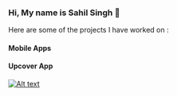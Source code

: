 ### Hi, My name is Sahil Singh 👋

Here are some of the projects I have worked on :

#### Mobile Apps

#### Upcover App

[![Alt text](https://img.youtube.com/vi/VID/0.jpg)](https://www.youtube.com/watch?v=VID)

<!--
**fuser312/fuser312** is a ✨ _special_ ✨ repository because its `README.md` (this file) appears on your GitHub profile.

Here are some ideas to get you started:

- 🔭 I’m currently working on ...
- 🌱 I’m currently learning ...
- 👯 I’m looking to collaborate on ...
- 🤔 I’m looking for help with ...
- 💬 Ask me about ...
- 📫 How to reach me: ...
- 😄 Pronouns: ...
- ⚡ Fun fact: ...
-->
